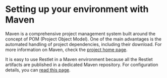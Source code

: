 Setting up your environment with Maven
======================================

Maven is a comprehensive project management system built around the
concept of POM (Project Object Model). One of the main advantages is the
automated handling of project dependencies, including their download.
For more information on Maven, check the [project home
page](http://web.archive.org/web/20111208063431/http://maven.apache.org/).

It is easy to use Restlet in a Maven environment because all the Restlet
artifacts are published in a dedicated Maven repository. For
configuration details, you can [read this
page](http://web.archive.org/web/20111208063431/http://www.restlet.org/downloads/maven).

